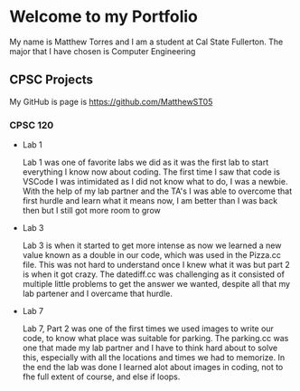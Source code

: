 # Welcome to my Portfolio

My name is Matthew Torres and I am a student at Cal State Fullerton. The major that I have chosen is Computer Engineering

## CPSC Projects

My GitHub is page is https://github.com/MatthewST05

### CPSC 120

* Lab 1

    Lab 1 was one of favorite labs we did as it was the first lab to start everything I know now about coding. The first time I saw that code is VSCode I was intimidated as I did not know what to do, I was a newbie. With the help of my lab partner and the TA's I was able to overcome that first hurdle and learn what it means now, I am better than I was back then but I still got more room to grow

* Lab 3 

    Lab 3 is when it started to get more intense as now we learned a new value known as a double in our code, which was used in the Pizza.cc file. This was not hard to understand once I knew what it was but part 2 is when it got crazy. The datediff.cc was challenging as it consisted of multiple little problems to get the answer we wanted, despite all that my lab partener and I overcame that hurdle.

* Lab 7

    Lab 7, Part 2 was one of the first times we used images to write our code, to know what place was suitable for parking. The parking.cc was one that made my lab partner and I have to think hard about to solve this, especially with all the locations and times we had to memorize. In the end the lab was done I learned alot about images in coding, not to fhe full extent of course, and else if loops.


